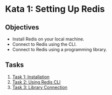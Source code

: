 # Kata 1: Setting Up Redis

## Objectives

- Install Redis on your local machine.
- Connect to Redis using the CLI.
- Connect to Redis using a programming library.

## Tasks

1. [Task 1: Installation](./task-01-installation/)
2. [Task 2: Using Redis CLI](./task-02-cli/)
3. [Task 3: Library Connection](./task-03-library-connect/)
